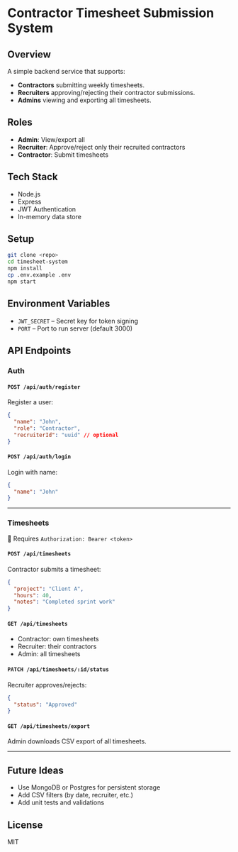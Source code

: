 # Contractor Timesheet Submission System

## Overview

A simple backend service that supports:

- **Contractors** submitting weekly timesheets.
- **Recruiters** approving/rejecting their contractor submissions.
- **Admins** viewing and exporting all timesheets.

## Roles

- **Admin**: View/export all
- **Recruiter**: Approve/reject only their recruited contractors
- **Contractor**: Submit timesheets

## Tech Stack

- Node.js
- Express
- JWT Authentication
- In-memory data store

## Setup

```bash
git clone <repo>
cd timesheet-system
npm install
cp .env.example .env
npm start
```

## Environment Variables

- `JWT_SECRET` – Secret key for token signing
- `PORT` – Port to run server (default 3000)

## API Endpoints

### Auth

#### `POST /api/auth/register`

Register a user:

```json
{
  "name": "John",
  "role": "Contractor",
  "recruiterId": "uuid" // optional
}
```

#### `POST /api/auth/login`

Login with name:

```json
{
  "name": "John"
}
```

---

### Timesheets

🔐 Requires `Authorization: Bearer <token>`

#### `POST /api/timesheets`

Contractor submits a timesheet:

```json
{
  "project": "Client A",
  "hours": 40,
  "notes": "Completed sprint work"
}
```

#### `GET /api/timesheets`

- Contractor: own timesheets
- Recruiter: their contractors
- Admin: all timesheets

#### `PATCH /api/timesheets/:id/status`

Recruiter approves/rejects:

```json
{
  "status": "Approved"
}
```

#### `GET /api/timesheets/export`

Admin downloads CSV export of all timesheets.

---

## Future Ideas

- Use MongoDB or Postgres for persistent storage
- Add CSV filters (by date, recruiter, etc.)
- Add unit tests and validations

## License

MIT